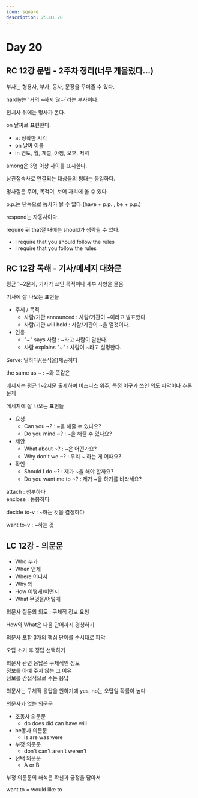 ```yaml
---
icon: square
description: 25.01.20
---
```


# Day 20

## RC 12강 문법 - 2주차 정리(너무 게을렀다...)

부사는 형용사, 부사, 동사, 문장을 꾸며줄 수 있다.

hardly는 '거의 \~하지 않다\`라는 부사이다.

전치사 뒤에는 명사가 온다.

on 날짜로 표현한다.

* at 정확한 시각
* on 날짜 이름
* in 연도, 월, 계절, 아침, 오후, 저녁

among은 3명 이상 사이를 표시한다.

상관접속사로 연결되는 대상들의 형태는 동일하다.

명사절은 주어, 목적어, 보어 자리에 올 수 있다.

p.p.는 단독으로 동사가 될 수 없다.(have + p.p. , be + p.p.)

respond는 자동사이다.

require 뒤 that절 내에는 should가 생략될 수 있다.

* I require that you should follow the rules
* I require that you follow the rules

## RC 12강 독해 - 기사/메세지 대화문

평균 1\~2문제, 기사가 쓰인 목적이나 세부 사항을 물음

기사에 잘 나오는 표현들

* 주제 / 목적
  * 사람/기관 announced : 사람/기관이 \~이라고 발표했다.
  * 사람/기관 will hold : 사람/기관이 \~을 열것이다.
* 인용
  * "\~"  says 사람 : \~라고 사람이 말한다.
  * 사람  explains "\~" : 사람이 \~라고 설명한다.

Serve: 일하다/(음식을)제공하다

the same as \~ : \~와 똑같은

메세지는 평균 1\~2지문 출제하며 비즈니스 위주, 특정 어구가 쓰인 의도 파악이나 추론 문제

메세지에 잘 나오는 표현들

* 요청
  * Can you \~? : \~을 해줄 수 있나요?
  * Do you mind \~? : \~을 해줄 수 있나요?
* 제안
  * What about \~? : \~은 어떤가요?
  * Why don't we \~? : 우리 \~ 하는 게 어때요?
* 확인
  * Should I do \~? : 제가 \~을 해야 할까요?
  * Do you want me to \~? : 제가 \~을 하기를 바라세요?

attach : 첨부하다\
enclose : 동봉하다

decide to-v : \~하는 것을 결정하다

want to-v : \~하는 것

## LC 12강 - 의문문

* Who 누가
* When 언제
* Where 어디서
* Why 왜
* How 어떻게/어떤지
* What 무엇을/어떻게

의문사 질문의 의도 : 구체적 정보 요청

How와 What은 다음 단어까지 경청하기

의문사 포함 3개의 핵심 단어를 순서대로 파악

오답 소거 후 정답 선택하기

의문사 관련 응답은 구체적인 정보\
정보를 아예 주지 않는 그 이유\
정보를 간접적으로 주는 응답

의문사는 구체적 응답을 원하기에 yes, no는 오답일 확률이 높다

의문사가 없는 의문문

* 조동사 의문문
  * do does did can have will
* be동사 의문문
  * is are was were
* 부정 의문문
  * don't can't aren't weren't
* 선택 의문문
  * A or B

부정 의문문의 해석은 확신과 긍정을 담아서

want to = would like to



